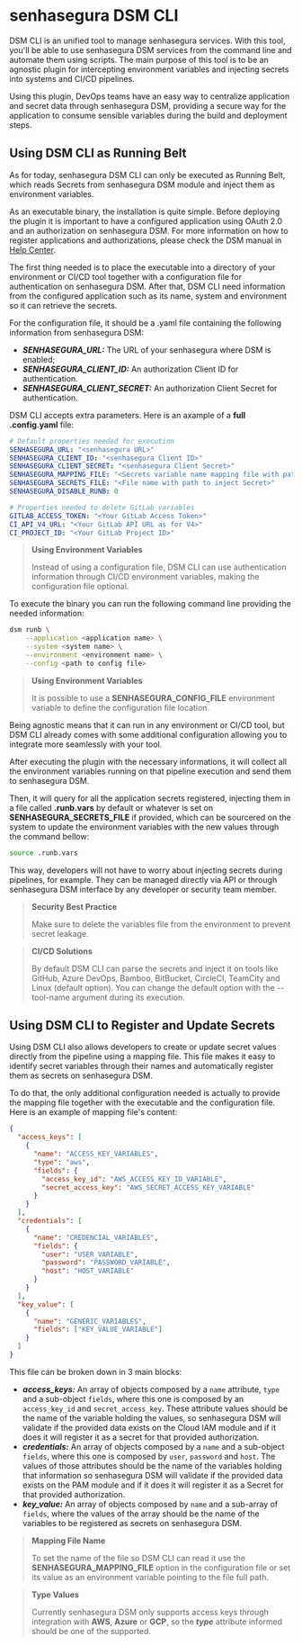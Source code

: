 # senhasegura DSM CLI

DSM CLI is an unified tool to manage senhasegura services. With this tool, you'll be able to use senhasegura DSM services from the command line and automate them using scripts. The main purpose of this tool is to be an agnostic plugin for intercepting environment variables and injecting secrets into systems and CI/CD pipelines.

Using this plugin, DevOps teams have an easy way to centralize application and secret data through senhasegura DSM, providing a secure way for the application to consume sensible variables during the build and deployment steps.

## Using DSM CLI as Running Belt

As for today, senhasegura DSM CLI can only be executed as Running Belt, which reads Secrets from senhasegura DSM module and inject them as environment variables.

As an executable binary, the installation is quite simple. Before deploying the plugin it is important to have a configured application using OAuth 2.0 and an authorization on senhasegura DSM. For more information on how to register applications and authorizations, please check the DSM manual in [Help Center](https://docs.senhasegura.io/?utm_source=Github&utm_medium=Link&utm_campaign=dsm_cli).

The first thing needed is to place the executable into a directory of your environment or CI/CD tool together with a configuration file for authentication on senhasegura DSM. After that, DSM CLI need information from the configured application such as its name, system and environment so it can retrieve the secrets.

For the configuration file, it should be a .yaml file containing the following information from senhasegura DSM:

- **_SENHASEGURA_URL:_** The URL of your senhasegura where DSM is enabled;
- **_SENHASEGURA_CLIENT_ID:_** An authorization Client ID for authentication.
- **_SENHASEGURA_CLIENT_SECRET:_** An authorization Client Secret for authentication.

DSM CLI accepts extra parameters. Here is an axample of a **full .config.yaml** file:

```yaml title=".config.yaml"
# Default properties needed for execution
SENHASEGURA_URL: "<senhasegura URL>"
SENHASEGURA_CLIENT_ID: "<senhasegura Client ID>"
SENHASEGURA_CLIENT_SECRET: "<senhasegura Client Secret>"
SENHASEGURA_MAPPING_FILE: "<Secrets variable name mapping file with path>"
SENHASEGURA_SECRETS_FILE: "<File name with path to inject Secret>"
SENHASEGURA_DISABLE_RUNB: 0

# Properties needed to delete GitLab variables
GITLAB_ACCESS_TOKEN: "<Your GitLab Access Token>"
CI_API_V4_URL: "<Your GitLab API URL as for V4>"
CI_PROJECT_ID: "<Your GitLab Project ID>"
```

> **Using Environment Variables**
> 
> Instead of using a configuration file, DSM CLI can use authentication information through CI/CD environment variables, making the configuration file optional.

To execute the binary you can run the following command line providing the needed information:

```bash
dsm runb \
    --application <application name> \
    --system <system name> \
    --environment <environment name> \
    --config <path to config file>
```
> **Using Environment Variables**
> 
> It is possible to use a **SENHASEGURA_CONFIG_FILE** environment variable to define the configuration file location.

Being agnostic means that it can run in any environment or CI/CD tool, but DSM CLI already comes with some additional configuration allowing you to integrate more seamlessly with your tool.

After executing the plugin with the necessary informations, it will collect all the environment variables running on that pipeline execution and send them to senhasegura DSM.

Then, it will query for all the application secrets registered, injecting them in a file called **.runb.vars** by default or whatever is set on **SENHASEGURA_SECRETS_FILE** if provided, which can be sourcered on the system to update the environment variables with the new values through the command bellow:

```bash
source .runb.vars
```

This way, developers will not have to worry about injecting secrets during pipelines, for example. They can be managed directly via API or through senhasegura DSM interface by any developer or security team member.

> **Security Best Practice**
> 
> Make sure to delete the variables file from the environment to prevent secret leakage.

> **CI/CD Solutions**
> 
> By default DSM CLI can parse the secrets and inject it on tools like GitHub, Azure DevOps, Bamboo, BitBucket, CircleCI, TeamCity and Linux (default option). You can change the default option with the --tool-name argument during its execution.

## Using DSM CLI to Register and Update Secrets

Using DSM CLI also allows developers to create or update secret values directly from the pipeline using a mapping file. This file makes it easy to identify secret variables through their names and automatically register them as secrets on senhasegura DSM.

To do that, the only additional configuration needed is actually to provide the mapping file together with the executable and the configuration file. Here is an example of mapping file's content:

``` json
{
  "access_keys": [
    {
      "name": "ACCESS_KEY_VARIABLES",
      "type": "aws",
      "fields": {
        "access_key_id": "AWS_ACCESS_KEY_ID_VARIABLE",
        "secret_access_key": "AWS_SECRET_ACCESS_KEY_VARIABLE"
      }
    }
  ],
  "credentials": [
    {
      "name": "CREDENCIAL_VARIABLES",
      "fields": {
        "user": "USER_VARIABLE",
        "password": "PASSWORD_VARIABLE",
        "host": "HOST_VARIABLE"
      }
    }
  ],
  "key_value": [
    {
      "name": "GENERIC_VARIABLES",
      "fields": ["KEY_VALUE_VARIABLE"]
    }
  ]
}
```

This file can be broken down in 3 main blocks:

- **_access_keys:_** An array of objects composed by a `name` attribute, `type` and a sub-object `fields`, where this one is composed by an `access_key_id` and `secret_access_key`. These attribute values should be the name of the variable holding the values, so senhasegura DSM will validate if the provided data exists on the Cloud IAM module and if it does it will register it as a secret for that provided authorization.
- **_credentials:_** An array of objects composed by a `name` and a sub-object `fields`, where this one is composed by `user`, `password` and `host`. The values of those attributes should be the name of the variables holding that information so senhasegura DSM will validate if the provided data exists on the PAM module and if it does it will register it as a Secret for that provided authorization.
- **_key_value:_** An array of objects composed by `name` and a sub-array of `fields`, where the values of the array should be the name of the variables to be registered as secrets on senhasegura DSM.

> **Mapping File Name**
> 
> To set the name of the file so DSM CLI can read it use the **SENHASEGURA_MAPPING_FILE** option in the configuration file or set its value as an environment variable pointing to the file full path.

> **Type Values**
> 
> Currently senhasegura DSM only supports access keys through integration with **AWS**, **Azure** or **GCP**, so the **_type_** attribute informed should be one of the supported.

